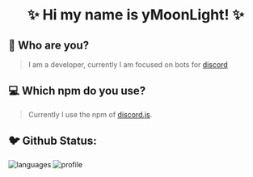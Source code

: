 <h1 align="center">✨ Hi my name is yMoonLight! ✨</h1>

## 🤔 Who are you?
> I am a developer, currently I am focused on bots for [discord](https://discord.com/)
## 💻 Which npm do you use?
> Currently I use the npm of [discord.js](https://www.npmjs.com/package/discord.js).
## 🐦 Github Status:
![languages] ![profile]

[languages]: https://github-readme-stats.vercel.app/api/top-langs/?username=yMoonLight&theme=midnight-purple
[profile]: https://github-readme-stats.vercel.app/api?username=yMoonLight&show_icons=true&theme=midnight-purple
